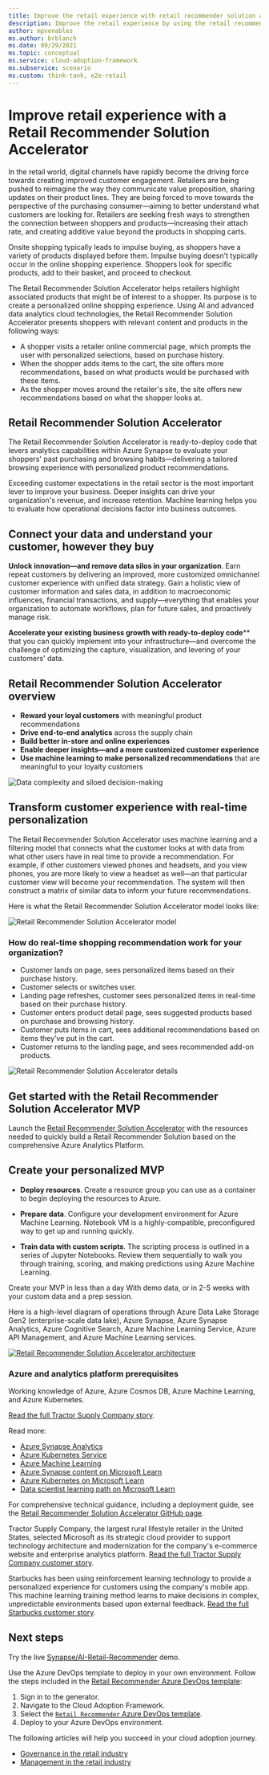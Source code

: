 ```yaml
---
title: Improve the retail experience with retail recommender solution accelerator
description: Improve the retail experience by using the retail recommender solution in Azure. This article shows you how to build out the solution accelerator.
author: mpvenables
ms.author: brblanch
ms.date: 09/29/2021
ms.topic: conceptual
ms.service: cloud-adoption-framework
ms.subservice: scenario
ms.custom: think-tank, e2e-retail
---
```


# Improve retail experience with a Retail Recommender Solution Accelerator

In the retail world, digital channels have rapidly become the driving force towards creating improved customer engagement. Retailers are being pushed to reimagine the way they communicate value proposition, sharing updates on their product lines. They are being forced to move towards the perspective of the purchasing consumer—aiming to better understand what customers are looking for. Retailers are seeking fresh ways to strengthen the connection between shoppers and products—increasing their attach rate, and creating additive value beyond the products in shopping carts.

Onsite shopping typically leads to impulse buying, as shoppers have a variety of products displayed before them. Impulse buying doesn't typically occur in the online shopping experience. Shoppers look for specific products, add to their basket, and proceed to checkout.

The Retail Recommender Solution Accelerator helps retailers highlight associated products that might be of interest to a shopper. Its purpose is to create a personalized online shopping experience. Using AI and advanced data analytics cloud technologies, the Retail Recommender Solution Accelerator presents shoppers with relevant content and products in the following ways:

- A shopper visits a retailer online commercial page, which prompts the user with personalized selections, based on purchase history.
- When the shopper adds items to the cart, the site offers more recommendations, based on what products would be purchased with these items.
- As the shopper moves around the retailer's site, the site offers new recommendations based on what the shopper looks at.

## Retail Recommender Solution Accelerator

The Retail Recommender Solution Accelerator is ready-to-deploy code that levers analytics capabilities within Azure Synapse to evaluate your shoppers' past purchasing and browsing habits—delivering a tailored browsing experience with personalized product recommendations.

Exceeding customer expectations in the retail sector is the most important lever to improve your business. Deeper insights can drive your organization's revenue, and increase retention. Machine learning helps you to evaluate how operational decisions factor into business outcomes.

## Connect your data and understand your customer, however they buy

**Unlock innovation—and remove data silos in your organization**. Earn repeat customers by delivering an improved, more customized omnichannel customer experience with unified data strategy. Gain a holistic view of customer information and sales data, in addition to macroeconomic influences, financial transactions, and supply—everything that enables your organization to automate workflows, plan for future sales, and proactively manage risk.

**Accelerate your existing business growth with ready-to-deploy code**** that you can quickly implement into your infrastructure—and overcome the challenge of optimizing the capture, visualization, and levering of your customers' data.

## Retail Recommender Solution Accelerator overview

- **Reward your loyal customers** with meaningful product recommendations
- **Drive end-to-end analytics** across the supply chain
- **Build better in-store and online experiences**
- **Enable deeper insights—and a more customized customer experience**
- **Use machine learning to make personalized recommendations** that are meaningful to your loyalty customers

![Data complexity and siloed decision-making](./media/data-complexity-siloed-decision-making.png)

## Transform customer experience with real-time personalization

The Retail Recommender Solution Accelerator uses machine learning and a filtering model that connects what the customer looks at with data from what other users have in real time to provide a recommendation. For example, if other customers viewed phones and headsets, and you view phones, you are more likely to view a headset as well—an that particular customer view will become your recommendation. The system will then construct a matrix of similar data to inform your future recommendations.

Here is what the Retail Recommender Solution Accelerator model looks like:

![Retail Recommender Solution Accelerator model](./media/retail-recommender-solution-model.png)

### How do real-time shopping recommendation work for your organization?

- Customer lands on page, sees personalized items based on their purchase history.
- Customer selects or switches user.
- Landing page refreshes, customer sees personalized items in real-time based on their purchase history.
- Customer enters product detail page, sees suggested products based on purchase and browsing history.
- Customer puts items in cart, sees additional recommendations based on items they’ve put in the cart.
- Customer returns to the landing page, and sees recommended add-on products.

![Retail Recommender Solution Accelerator details](./media/retail-recommender-solution-details.png)

## Get started with the Retail Recommender Solution Accelerator MVP

Launch the [Retail Recommender Solution Accelerator](https://github.com/microsoft/Azure-Synapse-Retail-Recommender-Solution-Accelerator) with the resources needed to quickly build a Retail Recommender Solution based on the comprehensive Azure Analytics Platform.

## Create your personalized MVP

- **Deploy resources**. Create a resource group you can use as a container to begin deploying the resources to Azure.

- **Prepare data**. Configure your development environment for Azure Machine Learning. Notebook VM is a highly-compatible, preconfigured way to get up and running quickly.

- **Train data with custom scripts**. The scripting process is outlined in a series of Jupyter Notebooks. Review them sequentially to walk you through training, scoring, and making predictions using Azure Machine Learning.

Create your MVP in less than a day With demo data, or in 2-5 weeks with your custom data and a prep session.

Here is a high-level diagram of operations through Azure Data Lake Storage Gen2 (enterprise-scale data lake), Azure Synapse, Azure Synapse Analytics, Azure Cognitive Search, Azure Machine Learning Service, Azure API Management, and Azure Machine Learning services.

[ ![Retail Recommender Solution Accelerator architecture](./media/retail-recommender-solution-accelerator-architecture-v2.png) ](./media/retail-recommender-solution-accelerator-architecture-v2.png#lightbox)

### Azure and analytics platform prerequisites

Working knowledge of Azure, Azure Cosmos DB, Azure Machine Learning, and Azure Kubernetes.

[Read the full Tractor Supply Company story](https://corporate.tractorsupply.com/newsroom/news-releases/news-releases-details/2020/Tractor-Supply-Company-To-Expand-Relationship-With-Microsoft/default.aspx).

Read more:

- [Azure Synapse Analytics](/azure/synapse-analytics/)
- [Azure Kubernetes Service](/azure/aks/)
- [Azure Machine Learning](/azure/machine-learning/overview-what-is-azure-ml)
- [Azure Synapse content on Microsoft Learn](/learn/browse/?terms=synapse)
- [Azure Kubernetes on Microsoft Learn](/learn/browse/?terms=kubernetes)
- [Data scientist learning path on Microsoft Learn](/learn/browse/?roles=data-scientist)

For comprehensive technical guidance, including a deployment guide, see the [Retail Recommender Solution Accelerator GitHub page](https://github.com/microsoft/Azure-Synapse-Retail-Recommender-Solution-Accelerator).

Tractor Supply Company, the largest rural lifestyle retailer in the United States, selected Microsoft as its strategic cloud provider to support technology architecture and modernization for the company's e-commerce website and enterprise analytics platform. [Read the full Tractor Supply Company customer story](https://corporate.tractorsupply.com/newsroom/news-releases/news-releases-details/2020/Tractor-Supply-Company-To-Expand-Relationship-With-Microsoft/default.aspx).

Starbucks has been using reinforcement learning technology to provide a personalized experience for customers using the company's mobile app. This machine learning training method learns to make decisions in complex, unpredictable environments based upon external feedback. [Read the full Starbucks customer story](https://news.microsoft.com/transform/starbucks-turns-to-technology-to-brew-up-a-more-personal-connection-with-its-customers/).

## Next steps

Try the live [Synapse/AI-Retail-Recommender](https://synapsefornextgenretail.azurewebsites.net/) demo.

Use the Azure DevOps template to deploy in your own environment. Follow the steps included in the [Retail Recommender Azure DevOps template](https://azuredevopsdemogenerator.azurewebsites.net/):

1. Sign in to the generator.
1. Navigate to the Cloud Adoption Framework.
1. Select the [`Retail Recommender` Azure DevOps template](https://azuredevopsdemogenerator.azurewebsites.net/).
1. Deploy to your Azure DevOps environment.

The following articles will help you succeed in your cloud adoption journey.

- [Governance in the retail industry](./govern.md)
- [Management in the retail industry](./manage.md)
